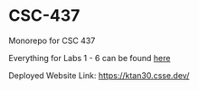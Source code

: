 # CSC-437
Monorepo for CSC 437 

Everything for Labs 1 - 6 can be found [here](packages/proto)

Deployed Website Link: https://ktan30.csse.dev/